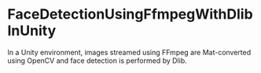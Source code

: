# FaceDetectionUsingFfmpegWithDlibInUnity
In a Unity environment, images streamed using FFmpeg are Mat-converted using OpenCV and face detection is performed by Dlib.
